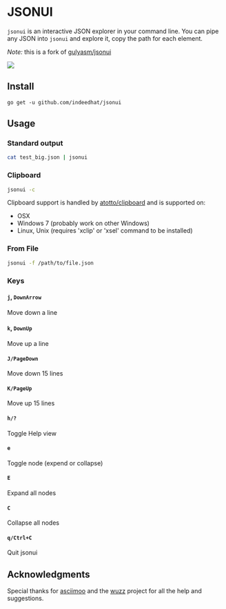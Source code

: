 # JSONUI

`jsonui` is an interactive JSON explorer in your command line. You can pipe any JSON into `jsonui` and explore it, copy the path for each element.

*Note:* this is a fork of [gulyasm/jsonui](https://github.com/gulyasm/jsonui)

![](img/jsonui.gif)

## Install
`go get -u github.com/indeedhat/jsonui`

## Usage

### Standard output
```bash
cat test_big.json | jsonui
```
### Clipboard
```bash
jsonui -c
```
Clipboard support is handled by [atotto/clipboard](https://github.com/atotto/clipboard)
and is supported on:
- OSX
- Windows 7 (probably work on other Windows)
- Linux, Unix (requires 'xclip' or 'xsel' command to be installed)

### From File
```bash
jsonui -f /path/to/file.json
```

### Keys

#### `j`, `DownArrow`
Move down a line

#### `k`, `DownUp`
Move up a line

#### `J/PageDown`
Move down 15 lines

#### `K/PageUp`
Move up 15 lines

#### `h/?`
Toggle Help view

#### `e`
Toggle node (expend or collapse)

#### `E`
Expand all nodes

#### `C`
Collapse all nodes

#### `q/Ctrl+C`
Quit jsonui


## Acknowledgments
Special thanks for [asciimoo](https://github.com/asciimoo) and the [wuzz](https://github.com/asciimoo/wuzz) project for all the help and suggestions.  

